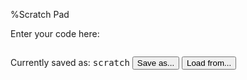 %Scratch Pad

<script>
    saveAs = function() {
        var editor = $(".CodeMirror")[0].CodeMirror
        var name = prompt("Please enter a name", editor.exerciseName.split('.').pop())
        
        var chapterName = _(location.href.split("/")).last().replace(".html","").split("#")[0];
        var exerciseName = [chapterName, name].join(".")
        editor.id = exerciseName
        editor.exerciseName = exerciseName
        
        var newCode = editor.getValue(),
        newEngine = editor.engine;
        
        // unset editor.codeId
        editor.codeId = false;
        
        // asynchronously POST church code to /code/{exercise_name}
        $.ajax({
               type: "POST",
               url: "/code/" + exerciseName,
               data: {
               'code': newCode,
               'engine': newEngine,
               'isRevert': null,
               'csrfmiddlewaretoken': Cookies.get('csrftoken')
               },
               success: function(codeId) {
               console.log("POST to /code/" + exerciseName + ": success");
               editor.codeId = codeId;
               $("#displayname").text(exerciseName.split('.').pop());
               },
               error: function() {
               console.log("POST to /code/" + exerciseName + ": failure");
               $("#displayname").text(exerciseName.split('.').pop());
               }
               });
    }

loadFrom = function() {
    var editor = $(".CodeMirror")[0].CodeMirror
    var name = prompt("Please enter the saved name", editor.exerciseName.split('.').pop())
    
    var chapterName = _(location.href.split("/")).last().replace(".html","").split("#")[0];
    var exerciseName = [chapterName, name].join(".")
    
    $.ajax({
           url: "/code/" + exerciseName,
           success: function(json) {
//           // overwrite defaults
//           _(editor.options).extend({
//                                   text: json.code,
//                                   engine: json.engine
//                                   });
           editor.setValue(json.code)
           $("#displayname").text(exerciseName.split('.').pop());
           },
           error: function() {
           console.log("failure loading exercise " + exerciseName + ", using default");
           }
           });
           
}
</script>



Enter your code here:

~~~~{data-exercise="scratch"}

~~~~

Currently saved as: <kbd id="displayname">scratch</kbd>
<button type="button" onclick="saveAs();">Save as...</button>
<button type="button" onclick="loadFrom();">Load from...</button>


